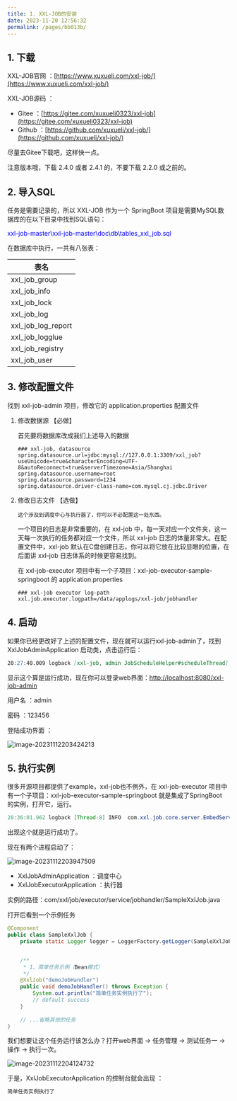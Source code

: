 ```yaml
---
title: 1. XXL-JOB的安装
date: 2023-11-20 12:56:32
permalink: /pages/bb013b/
---
```

## 1. 下载

XXL-JOB官网 ：[https://www.xuxueli.com/xxl-job/](https://www.xuxueli.com/xxl-job/)

XXL-JOB源码 ：

- Gitee ：[https://gitee.com/xuxueli0323/xxl-job](https://gitee.com/xuxueli0323/xxl-job)
- Github ：[https://github.com/xuxueli/xxl-job/](https://github.com/xuxueli/xxl-job/)

尽量去Gitee下载吧，这样快一点。

注意版本哦，下载 2.4.0 或者 2.4.1 的，不要下载 2.2.0 或之前的。

## 2. 导入SQL

任务是需要记录的，所以 XXL-JOB 作为一个 SpringBoot 项目是需要MySQL数据库的在以下目录中找到SQL语句：

<font color=Blue>xxl-job-master\xxl-job-master\doc\db\tables_xxl_job.sql</font>

在数据库中执行，一共有八张表：

| 表名               |
| ------------------ |
| xxl_job_group      |
| xxl_job_info       |
| xxl_job_lock       |
| xxl_job_log        |
| xxl_job_log_report |
| xxl_job_logglue    |
| xxl_job_registry   |
| xxl_job_user       |

## 3. 修改配置文件

找到 xxl-job-admin 项目，修改它的 application.properties 配置文件

1. 修改数据源   【必做】

    首先要将数据库改成我们上述导入的数据

    ```properties
    ### xxl-job, datasource
    spring.datasource.url=jdbc:mysql://127.0.0.1:3309/xxl_job?useUnicode=true&characterEncoding=UTF-8&autoReconnect=true&serverTimezone=Asia/Shanghai
    spring.datasource.username=root
    spring.datasource.password=1234
    spring.datasource.driver-class-name=com.mysql.cj.jdbc.Driver
    ```

2. 修改日志文件 【选做】

    `这个涉及到调度中心与执行器了，你可以不必配置这一处东西。`

    一个项目的日志是非常重要的，在 xxl-job 中，每一天对应一个文件夹，这一天每一次执行的任务都对应一个文件，所以 xxl-job 日志的体量非常大。在配置文件中，xxl-job 默认在C盘创建日志，你可以将它放在比较显眼的位置，在后面讲 xxl-job 日志体系的时候更容易找到。

    在 xxl-job-executor 项目中有一个子项目：xxl-job-executor-sample-springboot 的 application.properties 

    ```properties
    ### xxl-job executor log-path
    xxl.job.executor.logpath=/data/applogs/xxl-job/jobhandler
    ```

## 4. 启动

如果你已经更改好了上述的配置文件，现在就可以运行xxl-job-admin了，找到 XxlJobAdminApplication 启动类，点击运行后：

```markdown
20:27:40.009 logback [xxl-job, admin JobScheduleHelper#scheduleThread] INFO  c.x.j.a.c.thread.JobScheduleHelper - >>>>>>>>> init xxl-job admin scheduler success.
```

显示这个算是运行成功，现在你可以登录web界面：[http://localhost:8080/xxl-job-admin](http://localhost:8080/xxl-job-admin/toLogin)

用户名 ：admin

密码 ：123456

登陆成功界面 ：

![image-20231112203424213](https://typorehwf.oss-cn-chengdu.aliyuncs.com/image-20231112203424213.png)

## 5. 执行实例

很多开源项目都提供了example，xxl-job也不例外，在 xxl-job-executor 项目中有一个子项目：xxl-job-executor-sample-springboot 就是集成了SpringBoot 的实例，打开它，运行。

```java
20:36:01.962 logback [Thread-8] INFO  com.xxl.job.core.server.EmbedServer - >>>>>>>>>>> xxl-job remoting server start success, nettype = class com.xxl.job.core.server.EmbedServer, port = 9999
```

出现这个就是运行成功了。

现在有两个进程启动了：

![image-20231112203947509](https://typorehwf.oss-cn-chengdu.aliyuncs.com/image-20231112203947509.png)

- XxlJobAdminApplication ：调度中心
- XxlJobExecutorApplication ：执行器

实例的路径：com/xxl/job/executor/service/jobhandler/SampleXxlJob.java

打开后看到一个示例任务

```java
@Component
public class SampleXxlJob {
    private static Logger logger = LoggerFactory.getLogger(SampleXxlJob.class);


    /**
     * 1、简单任务示例（Bean模式）
     */
    @XxlJob("demoJobHandler")
    public void demoJobHandler() throws Exception {
        System.out.println("简单任务实例执行了");
        // default success
    }
    
    // ...省略其他的任务
}
```

我们想要让这个任务运行该怎么办？打开web界面 -> 任务管理 -> 测试任务一 -> 操作 -> 执行一次。

![image-20231112204124732](https://typorehwf.oss-cn-chengdu.aliyuncs.com/image-20231112204124732.png)

于是，XxlJobExecutorApplication 的控制台就会出现 ：

```markdown
简单任务实例执行了
```

